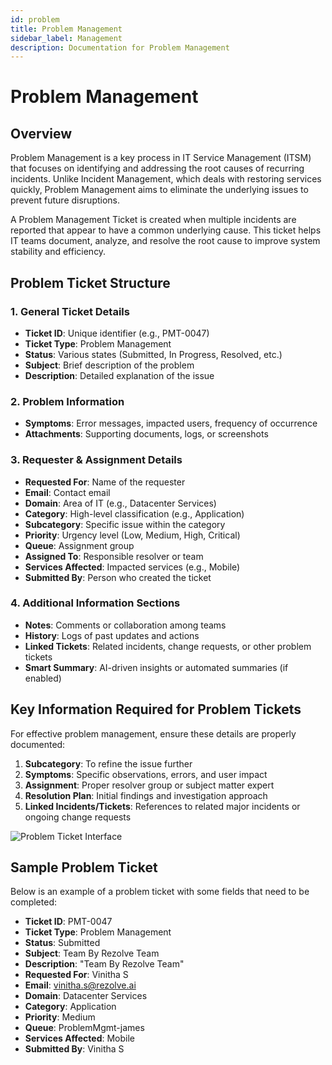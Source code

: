 ```yaml
---
id: problem
title: Problem Management
sidebar_label: Management
description: Documentation for Problem Management
---
```


# Problem Management

## Overview

Problem Management is a key process in IT Service Management (ITSM) that focuses on identifying and addressing the root causes of recurring incidents. Unlike Incident Management, which deals with restoring services quickly, Problem Management aims to eliminate the underlying issues to prevent future disruptions.

A Problem Management Ticket is created when multiple incidents are reported that appear to have a common underlying cause. This ticket helps IT teams document, analyze, and resolve the root cause to improve system stability and efficiency.

## Problem Ticket Structure

### 1. General Ticket Details
- **Ticket ID**: Unique identifier (e.g., PMT-0047)
- **Ticket Type**: Problem Management
- **Status**: Various states (Submitted, In Progress, Resolved, etc.)
- **Subject**: Brief description of the problem
- **Description**: Detailed explanation of the issue

### 2. Problem Information
- **Symptoms**: Error messages, impacted users, frequency of occurrence
- **Attachments**: Supporting documents, logs, or screenshots

### 3. Requester & Assignment Details
- **Requested For**: Name of the requester
- **Email**: Contact email
- **Domain**: Area of IT (e.g., Datacenter Services)
- **Category**: High-level classification (e.g., Application)
- **Subcategory**: Specific issue within the category
- **Priority**: Urgency level (Low, Medium, High, Critical)
- **Queue**: Assignment group
- **Assigned To**: Responsible resolver or team
- **Services Affected**: Impacted services (e.g., Mobile)
- **Submitted By**: Person who created the ticket

### 4. Additional Information Sections
- **Notes**: Comments or collaboration among teams
- **History**: Logs of past updates and actions
- **Linked Tickets**: Related incidents, change requests, or other problem tickets
- **Smart Summary**: AI-driven insights or automated summaries (if enabled)

## Key Information Required for Problem Tickets

For effective problem management, ensure these details are properly documented:

1. **Subcategory**: To refine the issue further
2. **Symptoms**: Specific observations, errors, and user impact
3. **Assignment**: Proper resolver group or subject matter expert
4. **Resolution Plan**: Initial findings and investigation approach
5. **Linked Incidents/Tickets**: References to related major incidents or ongoing change requests


![Problem Ticket Interface](/img/Helpdesk/Problem_Ticket.png)

## Sample Problem Ticket

Below is an example of a problem ticket with some fields that need to be completed:

- **Ticket ID**: PMT-0047
- **Ticket Type**: Problem Management
- **Status**: Submitted
- **Subject**: Team By Rezolve Team
- **Description**: "Team By Rezolve Team"
- **Requested For**: Vinitha S
- **Email**: vinitha.s@rezolve.ai
- **Domain**: Datacenter Services
- **Category**: Application
- **Priority**: Medium
- **Queue**: ProblemMgmt-james
- **Services Affected**: Mobile
- **Submitted By**: Vinitha S


